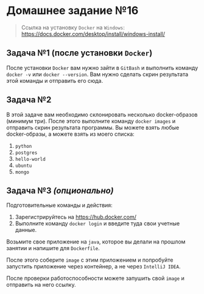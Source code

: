 # Домашнее задание №16

> Ссылка на установку `Docker` на `Windows`: https://docs.docker.com/desktop/install/windows-install/

## Задача №1 (после установки `Docker`)
После установки `Docker` вам нужно зайти в `GitBash` и выполнить команду `docker -v` или `docker --version`.
Вам нужно сделать скрин результата этой команды и отправить его сюда. 

## Задача №2
В этой задаче вам необходимо склонировать несколько docker-образов (минимум три).
После этого выполните команду `docker images` и отправить скрин результата программы.
Вы можете взять любые docker-образы, а можете взять из моего списка:
1. `python`
2. `postgres`
3. `hello-world`
4. `ubuntu`
5. `mongo`

## Задача №3 _(опционально)_
Подготовительные команды и действия: 
1. Зарегистрируйтесь на https://hub.docker.com/
2. Выполните команду `docker login` и введите туда свои учетные данные. 

Возьмите свое приложение на `java`, которое вы делали на прошлом занятии и напишите для `Dockerfile`.

После этого соберите `image` с этим приложением и попробуйте запустить приложение через контейнер, 
а не через `IntelliJ IDEA`.

После проверки работоспособности можете запушить свой `image` и отправить на него ссылку.